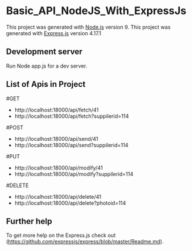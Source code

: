 # Basic_API_NodeJS_With_ExpressJs

This project was generated with [Node.js](https://github.com/nodejs/node) version 9.
This project was generated with [Express.js](https://github.com/expressjs/express) version 4.17.1

## Development server

Run Node app.js for a dev server.

## List of Apis in Project

#GET
  * http://localhost:18000/api/fetch/41  
  * http://localhost:18000/api/fetch?suppilerid=114
  
#POST  
  * http://localhost:18000/api/send/41
  * http://localhost:18000/api/send?suppilerid=114
  
#PUT 
  * http://localhost:18000/api/modify/41  
  * http://localhost:18000/api/modify?suppilerid=114

#DELETE  
  * http://localhost:18000/api/delete/41  
  * http://localhost:18000/api/delete?photoid=114

## Further help

To get more help on the Express.js check out (https://github.com/expressjs/express/blob/master/Readme.md).

